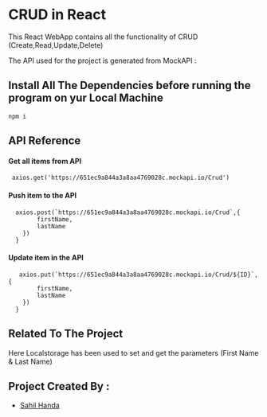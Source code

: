 
# CRUD in React

This React WebApp contains all the functionality of CRUD (Create,Read,Update,Delete)

The API used for the project is generated from MockAPI :


## Install All The Dependencies before running the program on yur Local Machine
```
npm i
```

## API Reference

#### Get all items from API

```
 axios.get('https://651ec9a844a3a8aa4769028c.mockapi.io/Crud')
```

#### Push item to the API

```
  axios.post(`https://651ec9a844a3a8aa4769028c.mockapi.io/Crud`,{
        firstName,
        lastName
    })
  }
```

#### Update item in the API

```
   axios.put(`https://651ec9a844a3a8aa4769028c.mockapi.io/Crud/${ID}`,{
        firstName,
        lastName
    })
  }
```





## Related To The Project

Here Localstorage has been used to set and get the parameters
(First Name & Last Name)








## Project Created By : 

 - [Sahil Handa](https://github.com/SahilHanda300)

